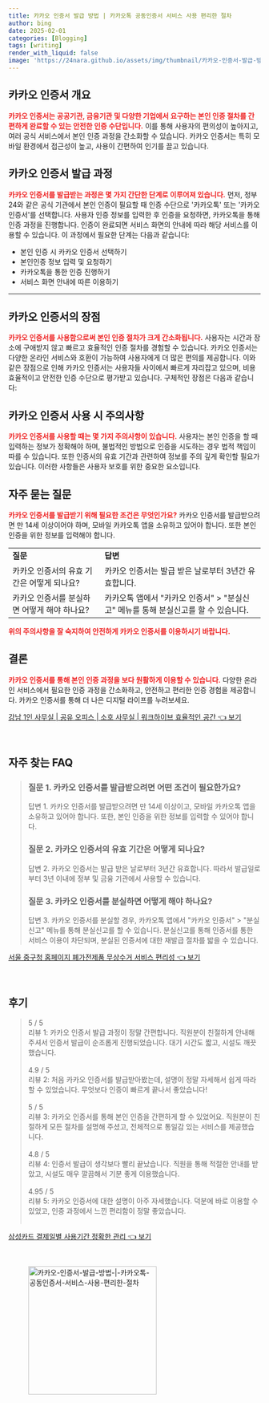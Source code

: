 ```yaml
---
title: 카카오 인증서 발급 방법 | 카카오톡 공동인증서 서비스 사용 편리한 절차
author: bing
date: 2025-02-01
categories: [Blogging]
tags: [writing]
render_with_liquid: false
image: 'https://24nara.github.io/assets/img/thumbnail/카카오-인증서-발급-방법-|-카카오톡-공동인증서-서비스-사용-편리한-절차.webp'
---
```



<h2 id='카카오 인증서 개요'>카카오 인증서 개요</h2>

<p><b><span style="color: #ee2323;">카카오 인증서는 공공기관, 금융기관 및 다양한 기업에서 요구하는 본인 인증 절차를 간편하게 완료할 수 있는 안전한 인증 수단입니다.</span></b> 이를 통해 사용자의 편의성이 높아지고, 여러 공식 서비스에서 본인 인증 과정을 간소화할 수 있습니다. 카카오 인증서는 특히 모바일 환경에서 접근성이 높고, 사용이 간편하여 인기를 끌고 있습니다.</p>

<h2 id='카카오 인증서 발급 과정'>카카오 인증서 발급 과정</h2>

<p><b><span style="color: #ee2323;">카카오 인증서를 발급받는 과정은 몇 가지 간단한 단계로 이루어져 있습니다.</span></b> 먼저, 정부24와 같은 공식 기관에서 본인 인증이 필요할 때 인증 수단으로 '카카오톡' 또는 '카카오 인증서'를 선택합니다. 사용자 인증 정보를 입력한 후 인증을 요청하면, 카카오톡을 통해 인증 과정을 진행합니다. 인증이 완료되면 서비스 화면의 안내에 따라 해당 서비스를 이용할 수 있습니다. 이 과정에서 필요한 단계는 다음과 같습니다:</p>

<ul>
    <li>본인 인증 시 카카오 인증서 선택하기</li>
    <li>본인인증 정보 입력 및 요청하기</li>
    <li>카카오톡을 통한 인증 진행하기</li>
    <li>서비스 화면 안내에 따른 이용하기</li>
</ul>

<hr />

<h2 id='카카오 인증서의 장점'>카카오 인증서의 장점</h2>

<p><b><span style="color: #ee2323;">카카오 인증서를 사용함으로써 본인 인증 절차가 크게 간소화됩니다.</span></b> 사용자는 시간과 장소에 구애받지 않고 빠르고 효율적인 인증 절차를 경험할 수 있습니다. 카카오 인증서는 다양한 온라인 서비스와 호환이 가능하여 사용자에게 더 많은 편의를 제공합니다. 이와 같은 장점으로 인해 카카오 인증서는 사용자들 사이에서 빠르게 자리잡고 있으며, 비용 효율적이고 안전한 인증 수단으로 평가받고 있습니다. 구체적인 장점은 다음과 같습니다:</p>

<h2 id='카카오 인증서 사용 시 주의사항'>카카오 인증서 사용 시 주의사항</h2>

<p><b><span style="color: #ee2323;">카카오 인증서를 사용할 때는 몇 가지 주의사항이 있습니다.</span></b> 사용자는 본인 인증을 할 때 입력하는 정보가 정확해야 하며, 불법적인 방법으로 인증을 시도하는 경우 법적 책임이 따를 수 있습니다. 또한 인증서의 유효 기간과 관련하여 정보를 주의 깊게 확인할 필요가 있습니다. 이러한 사항들은 사용자 보호를 위한 중요한 요소입니다.</p>

<h2 id='자주 묻는 질문'>자주 묻는 질문</h2>

<p><b><span style="color: #ee2323;">카카오 인증서를 발급받기 위해 필요한 조건은 무엇인가요?</span></b> 카카오 인증서를 발급받으려면 만 14세 이상이어야 하며, 모바일 카카오톡 앱을 소유하고 있어야 합니다. 또한 본인 인증을 위한 정보를 입력해야 합니다. </p>

<table>
    <tr>
        <td><b>질문</b></td>
        <td><b>답변</b></td>
    </tr>
    <tr>
        <td>카카오 인증서의 유효 기간은 어떻게 되나요?</td>
        <td>카카오 인증서는 발급 받은 날로부터 3년간 유효합니다.</td>
    </tr>
    <tr>
        <td>카카오 인증서를 분실하면 어떻게 해야 하나요?</td>
        <td>카카오톡 앱에서 "카카오 인증서" > "분실신고" 메뉴를 통해 분실신고를 할 수 있습니다.</td>
    </tr>
</table>

<p><b><span style="color: #ee2323;">위의 주의사항을 잘 숙지하여 안전하게 카카오 인증서를 이용하시기 바랍니다.</span></b></p>

<h2 id='결론'>결론</h2>

<p><b><span style="color: #ee2323;">카카오 인증서를 통해 본인 인증 과정을 보다 원활하게 이용할 수 있습니다.</span></b> 다양한 온라인 서비스에서 필요한 인증 과정을 간소화하고, 안전하고 편리한 인증 경험을 제공합니다. 카카오 인증서를 통해 더 나은 디지털 라이프를 누려보세요.</p>


<p><a class="click-button" title="강남 1인 사무실 | 공유 오피스 | 소호 사무실 | 워크하이브 효율적인 공간" href="https://24nara.github.io/posts/%EA%B0%95%EB%82%A8-1%EC%9D%B8-%EC%82%AC%EB%AC%B4%EC%8B%A4-%EA%B3%B5%EC%9C%A0-%EC%98%A4%ED%94%BC%EC%8A%A4-%EC%86%8C%ED%98%B8-%EC%82%AC%EB%AC%B4%EC%8B%A4-%EC%9B%8C%ED%81%AC%ED%95%98%EC%9D%B4%EB%B8%8C-%ED%9A%A8%EC%9C%A8%EC%A0%81%EC%9D%B8-%EA%B3%B5%EA%B0%84/" rel="dofollow">강남 1인 사무실 | 공유 오피스 | 소호 사무실 | 워크하이브 효율적인 공간 👈 보기</a></p><br>
<h2 id='자주_찾는_FAQ'>자주 찾는 FAQ</h2>
<div itemscope="" itemtype="https://schema.org/FAQPage"> 
<blockquote> 
<div itemscope="" itemprop="mainEntity" itemtype="https://schema.org/Question"> 
<h3 itemprop="name">질문 1. 카카오 인증서를 발급받으려면 어떤 조건이 필요한가요?</h3> 
<div itemscope="" itemprop="acceptedAnswer" itemtype="https://schema.org/Answer"> 
<span itemprop="text"> 
<p>답변 1. 카카오 인증서를 발급받으려면 만 14세 이상이고, 모바일 카카오톡 앱을 소유하고 있어야 합니다. 또한, 본인 인증을 위한 정보를 입력할 수 있어야 합니다.</p> 
</span> 
</div> 
</div> 
<div itemscope="" itemprop="mainEntity" itemtype="https://schema.org/Question"> 
<h3 itemprop="name">질문 2. 카카오 인증서의 유효 기간은 어떻게 되나요?</h3> 
<div itemscope="" itemprop="acceptedAnswer" itemtype="https://schema.org/Answer"> 
<span itemprop="text"> 
<p>답변 2. 카카오 인증서는 발급 받은 날로부터 3년간 유효합니다. 따라서 발급일로부터 3년 이내에 정부 및 금융 기관에서 사용할 수 있습니다.</p> 
</span> 
</div> 
</div> 
<div itemscope="" itemprop="mainEntity" itemtype="https://schema.org/Question"> 
<h3 itemprop="name">질문 3. 카카오 인증서를 분실하면 어떻게 해야 하나요?</h3> 
<div itemscope="" itemprop="acceptedAnswer" itemtype="https://schema.org/Answer"> 
<span itemprop="text"> 
<p>답변 3. 카카오 인증서를 분실할 경우, 카카오톡 앱에서 "카카오 인증서" > "분실신고" 메뉴를 통해 분실신고를 할 수 있습니다. 분실신고를 통해 인증서를 통한 서비스 이용이 차단되며, 분실된 인증서에 대한 재발급 절차를 밟을 수 있습니다.</p> 
</span> 
</div> 
</div> 
</blockquote> 
</div>
<p><a class="click-button" title="서울 중구청 홈페이지 폐가전제품 무상수거 서비스 편리성" href="https://24nara.github.io/posts/%EC%84%9C%EC%9A%B8-%EC%A4%91%EA%B5%AC%EC%B2%AD-%ED%99%88%ED%8E%98%EC%9D%B4%EC%A7%80-%ED%8F%90%EA%B0%80%EC%A0%84%EC%A0%9C%ED%92%88-%EB%AC%B4%EC%83%81%EC%88%98%EA%B1%B0-%EC%84%9C%EB%B9%84%EC%8A%A4-%ED%8E%B8%EB%A6%AC%EC%84%B1/" rel="dofollow">서울 중구청 홈페이지 폐가전제품 무상수거 서비스 편리성 👈 보기</a></p><br>
<h2 id='후기'>후기</h2>
<div itemscope itemtype="https://schema.org/Product">
  <blockquote>
  <div itemprop="review" itemscope itemtype="https://schema.org/Review">
      <div itemprop="reviewRating" itemscope itemtype="https://schema.org/Rating"> <span itemprop="ratingValue">5</span> / <span itemprop="bestRating">5</span> </div>
      <span itemprop="reviewBody">리뷰 1: 카카오 인증서 발급 과정이 정말 간편합니다. 직원분이 친절하게 안내해 주셔서 인증서 발급이 순조롭게 진행되었습니다. 대기 시간도 짧고, 시설도 깨끗했습니다.</span>
  </div>
  <br>
  <div itemprop="review" itemscope itemtype="https://schema.org/Review">
      <div itemprop="reviewRating" itemscope itemtype="https://schema.org/Rating"> <span itemprop="ratingValue">4.9</span> / <span itemprop="bestRating">5</span> </div>
      <span itemprop="reviewBody">리뷰 2: 처음 카카오 인증서를 발급받아봤는데, 설명이 정말 자세해서 쉽게 따라할 수 있었습니다. 무엇보다 인증이 빠르게 끝나서 좋았습니다!</span>
  </div>
  <br>
  <div itemprop="review" itemscope itemtype="https://schema.org/Review">
      <div itemprop="reviewRating" itemscope itemtype="https://schema.org/Rating"> <span itemprop="ratingValue">5</span> / <span itemprop="bestRating">5</span> </div>
      <span itemprop="reviewBody">리뷰 3: 카카오 인증서를 통해 본인 인증을 간편하게 할 수 있었어요. 직원분이 친절하게 모든 절차를 설명해 주셨고, 전체적으로 통일감 있는 서비스를 제공했습니다.</span>
  </div>
  <br>
  <div itemprop="review" itemscope itemtype="https://schema.org/Review">
      <div itemprop="reviewRating" itemscope itemtype="https://schema.org/Rating"> <span itemprop="ratingValue">4.8</span> / <span itemprop="bestRating">5</span> </div>
      <span itemprop="reviewBody">리뷰 4: 인증서 발급이 생각보다 빨리 끝났습니다. 직원을 통해 적절한 안내를 받았고, 시설도 매우 깔끔해서 기분 좋게 이용했습니다.</span>
  </div>
  <br>
  <div itemprop="review" itemscope itemtype="https://schema.org/Review">
      <div itemprop="reviewRating" itemscope itemtype="https://schema.org/Rating"> <span itemprop="ratingValue">4.95</span> / <span itemprop="bestRating">5</span> </div>
      <span itemprop="reviewBody">리뷰 5: 카카오 인증서에 대한 설명이 아주 자세했습니다. 덕분에 바로 이용할 수 있었고, 인증 과정에서 느낀 편리함이 정말 좋았습니다.</span>
  </div>
  <br>
  </blockquote>
</div>
<p><a class="click-button" title="삼성카드 결제일별 사용기간 정확한 관리" href="https://24nara.github.io/posts/%EC%82%BC%EC%84%B1%EC%B9%B4%EB%93%9C-%EA%B2%B0%EC%A0%9C%EC%9D%BC%EB%B3%84-%EC%82%AC%EC%9A%A9%EA%B8%B0%EA%B0%84-%EC%A0%95%ED%99%95%ED%95%9C-%EA%B4%80%EB%A6%AC/" rel="dofollow">삼성카드 결제일별 사용기간 정확한 관리 👈 보기</a></p><br>
<figure class="image"><img src="https://24nara.github.io/assets/img/thumbnail/카카오-인증서-발급-방법-|-카카오톡-공동인증서-서비스-사용-편리한-절차.webp" alt="카카오-인증서-발급-방법-|-카카오톡-공동인증서-서비스-사용-편리한-절차" width="256" height="256"></figure>